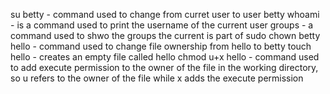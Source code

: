 su betty - command used to change from curret user to user betty
whoami - is a command used to print the username of the current user
groups - a command used to shwo the groups the current is part of
sudo chown betty hello - command used to change file ownership from hello to betty
touch hello - creates an empty file called hello
chmod u+x hello - command used to add execute permission to the owner of the file in the working directory, so u refers to the owner of the file while x adds the execute permission
